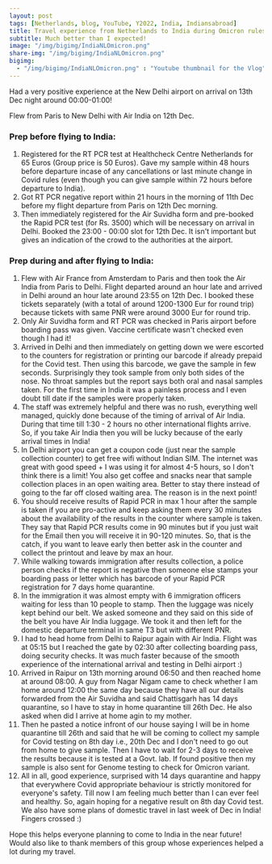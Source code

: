 ```yaml
---
layout: post
tags: [Netherlands, blog, YouTube, Y2022, India, Indiansabroad]
title: Travel experience from Netherlands to India during Omicron rules
subtitle: Much better than I expected!
image: "/img/bigimg/IndiaNLOmicron.png"
share-img: "/img/bigimg/IndiaNLOmicron.png"
bigimg:
  - "/img/bigimg/IndiaNLOmicron.png" : "Youtube thumbnail for the Vlog"
---
```


Had a very positive experience at the New Delhi airport on arrival on 13th Dec night around 00:00-01:00! 

Flew from Paris to New Delhi with Air India on 12th Dec. 

### Prep before flying to India:
1. Registered for the RT PCR test at Healthcheck Centre Netherlands for 65 Euros (Group price is 50 Euros). Gave my sample within 48 hours before departure incase of any cancellations or last minute change in Covid rules (even though you can give sample within 72 hours before departure to India).
2. Got RT PCR negative report within 21 hours in the morning of 11th Dec before my flight departure from Paris on 12th Dec morning. 
3. Then immediately registered for the Air Suvidha form and pre-booked the Rapid PCR test (for Rs. 3500) which will be necessary on arrival in Delhi. Booked the 23:00 - 00:00 slot for 12th Dec. It isn't important but gives an indication of the crowd to the authorities at the airport. 

### Prep during and after flying to India:
1. Flew with Air France from Amsterdam to Paris and then took the Air India from Paris to Delhi. Flight departed around an hour late and arrived in Delhi around an hour late around 23:55 on 12th Dec. I booked these tickets separately (with a total of around 1200-1300 Eur for round trip) because tickets with same PNR were around 3000 Eur for round trip.
2. Only Air Suvidha form and RT PCR was checked in Paris airport before boarding pass was given. Vaccine certificate wasn't checked even though I had it!
3. Arrived in Delhi and then immediately on getting down we were escorted to the counters for registration or printing our barcode if already prepaid for the Covid test. Then using this barcode, we gave the sample in few seconds. Surprisingly they took sample from only both sides of the nose. No throat samples but the report says both oral and nasal samples taken. For the first time in India it was a painless process and I even doubt till date if the samples were properly taken.
4. The staff was extremely helpful and there was no rush, everything well managed, quickly done because of the timing of arrival of Air India. During that time till 1:30 - 2 hours no other international flights arrive. So, if you take Air India then you will be lucky because of the early arrival times in India!
5. In Delhi airport you can get a coupon code (just near the sample collection counter) to get free wifi without Indian SIM. The internet was great with good speed + I was using it for almost 4-5 hours, so I don't think there is a limit! You also get coffee and snacks near that sample collection places in an open waiting area. Better to stay there instead of going to the far off closed waiting area. The reason is in the next point!
6. You should receive results of Rapid PCR in max 1 hour after the sample is taken if you are pro-active and keep asking them every 30 minutes about the availability of the results in the counter where sample is taken. They say that Rapid PCR results come in 90 minutes but if you just wait for the Email then you will receive it in 90-120 minutes. So, that is the catch, if you want to leave early then better ask in the counter and collect the printout and leave by max an hour. 
7. While walking towards immigration after results collection, a police person checks if the report is negative then someone else stamps your boarding pass or letter which has barcode of your Rapid PCR registration for 7 days home quarantine.
8. In the immigration it was almost empty with 6 immigration officers waiting for less than 10 people to stamp. Then the luggage was nicely kept behind our belt. We asked someone and they said on this side of the belt you have Air India luggage. We took it and then left for the domestic departure terminal in same T3 but with different PNR.
9. I had to head home from Delhi to Raipur again with Air India. Flight was at 05:15 but I reached the gate by 02:30 after collecting boarding pass, doing security checks. It was much faster because of the smooth experience of the international arrival and testing in Delhi airport :) 
10. Arrived in Raipur on 13th morning around 06:50 and then reached home at around 08:00. A guy from Nagar Nigam came to check whether I am home around 12:00 the same day because they have all our details forwarded from the Air Suvidha and said Chattisgarh has 14 days quarantine, so I have to stay in home quarantine till 26th Dec. He also asked when did I arrive at home agin to my mother. 
11. Then he pasted a notice infront of our house saying I will be in home quarantine till 26th and said that he will be coming to collect my sample for Covid testing on 8th day i.e., 20th Dec and I don't need to go out from home to give sample. Then I have to wait for 2-3 days to receive the results because it is tested at a Govt. lab. If found positive then my sample is also sent for Genome testing to check for Omicron variant.
12. All in all, good experience, surprised with 14 days quarantine and happy that everywhere Covid appropriate behaviour is strictly monitored for everyone's safety. Till now I am feeling much better than I can ever feel and healthy. So, again hoping for a negative result on 8th day Covid test. We also have some plans of domestic travel in last week of Dec in India! Fingers crossed :)

Hope this helps everyone planning to come to India in the near future! 
Would also like to thank members of this group whose experiences helped a lot during my travel.
